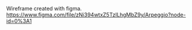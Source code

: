 Wireframe created with figma.
https://www.figma.com/file/zNi394wtxZ5TzILhgMbZ9y/Arpeggio?node-id=0%3A1